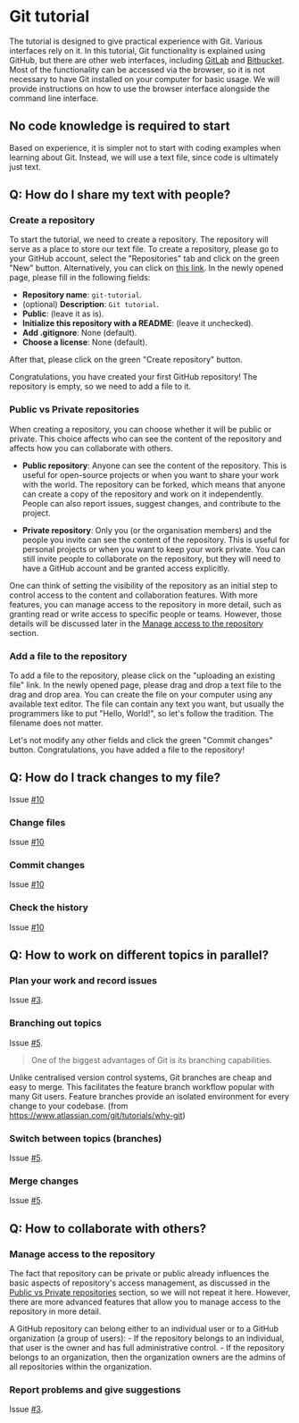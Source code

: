 # Git tutorial

The tutorial is designed to give practical experience with Git.
Various interfaces rely on it. 
In this tutorial, Git functionality is explained using GitHub, but there are other web interfaces, including [GitLab](https://about.gitlab.com/) and [Bitbucket](https://bitbucket.org/product/).
Most of the functionality can be accessed via the browser, so it is not necessary to have Git installed on your computer for basic usage.
We will provide instructions on how to use the browser interface alongside the command line interface.

## No code knowledge is required to start

Based on experience, it is simpler not to start with coding examples when learning about Git.
Instead, we will use a text file, since code is ultimately just text.


## Q: How do I share my text with people?

### Create a repository

To start the tutorial, we need to create a repository.
The repository will serve as a place to store our text file.
To create a repository, please go to your GitHub account, select the "Repositories" tab and click on the green "New" button.
Alternatively, you can click on [this link](https://github.com/new).
In the newly opened page, please fill in the following fields:
- **Repository name**: `git-tutorial`.
- (optional) **Description**: `Git tutorial`.
- **Public**: (leave it as is).
- **Initialize this repository with a README**: (leave it unchecked).
- **Add .gitignore**: None (default).
- **Choose a license**: None (default).

After that, please click on the green "Create repository" button.

Congratulations, you have created your first GitHub repository!
The repository is empty, so we need to add a file to it.

### Public vs Private repositories

When creating a repository, you can choose whether it will be public or private.
This choice affects who can see the content of the repository and affects how you can collaborate with others.

- **Public repository**: Anyone can see the content of the repository.
  This is useful for open-source projects or when you want to share your work with the world.
  The repository can be forked, which means that anyone can create a copy of the repository and work on it independently.
  People can also report issues, suggest changes, and contribute to the project.

- **Private repository**: Only you (or the organisation members) and the people you invite can see the content of the repository.
  This is useful for personal projects or when you want to keep your work private.
  You can still invite people to collaborate on the repository, but they will need to have a GitHub account and be granted access explicitly.

One can think of setting the visibility of the repository as an initial step to control access to the content and collaboration features.
With more features, you can manage access to the repository in more detail, such as granting read or write access to specific people or teams.
However, those details will be discussed later in the [Manage access to the repository](#manage-access-to-the-repository) section.

### Add a file to the repository

To add a file to the repository, please click on the "uploading an existing file" link.
In the newly opened page, please drag and drop a text file to the drag and drop area.
You can create the file on your computer using any available text editor.
The file can contain any text you want, but usually the programmers like to put "Hello, World!", so let's follow the tradition.
The filename does not matter.

Let's not modify any other fields and click the green "Commit changes" button.
Congratulations, you have added a file to the repository!

## Q: How do I track changes to my file?

Issue [#10](https://github.com/empa-scientific-it/how-to-git/issues/10)

### Change files

Issue [#10](https://github.com/empa-scientific-it/how-to-git/issues/10)

### Commit changes

Issue [#10](https://github.com/empa-scientific-it/how-to-git/issues/10)

### Check the history

Issue [#10](https://github.com/empa-scientific-it/how-to-git/issues/10)

## Q: How to work on different topics in parallel?

### Plan your work and record issues

Issue [#3](https://github.com/empa-scientific-it/how-to-git/issues/3).

### Branching out topics

Issue [#5](https://github.com/empa-scientific-it/how-to-git/issues/5).

> One of the biggest advantages of Git is its branching capabilities.

Unlike centralised version control systems, Git branches are cheap and easy to merge.
This facilitates the feature branch workflow popular with many Git users.
Feature branches provide an isolated environment for every change to your codebase. (from https://www.atlassian.com/git/tutorials/why-git)

### Switch between topics (branches)

Issue [#5](https://github.com/empa-scientific-it/how-to-git/issues/5).

### Merge changes

Issue [#5](https://github.com/empa-scientific-it/how-to-git/issues/5).

## Q: How to collaborate with others?

### Manage access to the repository

The fact that repository can be private or public already influences the basic aspects of repository's access management, as discussed in the [Public vs Private repositories](#public-vs-private-repositories) section, so we will not repeat it here.
However, there are more advanced features that allow you to manage access to the repository in more detail.

A GitHub repository can belong either to an individual user or to a GitHub organization (a group of users):
    - If the repository belongs to an individual, that user is the owner and has full administrative control.
    - If the repository belongs to an organization, then the organization owners are the admins of all repositories within the organization.



### Report problems and give suggestions

Issue [#3](https://github.com/empa-scientific-it/how-to-git/issues/3).

